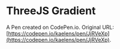 # ThreeJS Gradient

A Pen created on CodePen.io. Original URL: [https://codepen.io/kaelens/pen/JjRVeXp](https://codepen.io/kaelens/pen/JjRVeXp).


